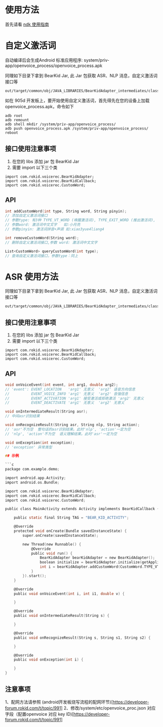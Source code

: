 # 使用方法

首先请看 [ndk 使用指南](https://developer-forum.rokid.com/t/topic/97)

# 自定义激活词

自动编译后会生成Android 标准应用程序: system/priv-app/openvoice_process/openvoice_process.apk

同理如下⽬录下拿到 BearKid Jar, 此 Jar 包获取 ASR、NLP 消息，自定义激活词接口等
```
out/target/common/obj/JAVA_LIBRARIES/BearKidAdapter_intermediates/classes.jar
```

如在 905d 开发板上，要开始使用自定义激活词，首先得先在您的设备上加载openvoice_process.apk，命令如下
```
adb root
adb remount
adb shell mkdir /system/priv-app/openvoice_process/
adb push openvoice_process.apk /system/priv-app/openvoice_process/
reboot
```
## 接口使用注意事项

1. 在您的 libs 添加 jar 包 BearKid Jar
2. 需要 import 以下三个类

```
import com.rokid.voicerec.BearKidAdapter;
import com.rokid.voicerec.BearKidCallback;
import com.rokid.voicerec.CustomWord;
```

## API

```c
int addCustomWord(int type, String word, String pinyin);
// 添加自定义激活词接口
// 参数type: 有3种 TYPE_VT_WORD (唤醒激活词), TYPE_EXIT_WORD (推出激活词), TYPE_HOT_WORD (热词激活词）
// 参数word: 激活词中文文字   如:小月亮
// 参数pinyin: 激活词拼音+声调 如:xiao3yue4liang4

int removeCustomWord(String word);
// 删除自定义激活词接口,参数 word: 激活词中文文字

List<CustomWord> queryCustomWord(int type);
// 查询自定义激活词接口，参数type：同上
```

# ASR 使用方法

同理如下⽬录下拿到 BearKid Jar, 此 Jar 包获取 ASR、NLP 消息，自定义激活词接口等
```
out/target/common/obj/JAVA_LIBRARIES/BearKidAdapter_intermediates/classes.jar
```
## 接口使用注意事项 
1. 在您的 libs 添加 jar 包 BearKid Jar
2. 需要 import 以下三个类

```
import com.rokid.voicerec.BearKidAdapter;
import com.rokid.voicerec.BearKidCallback;
import com.rokid.voicerec.CustomWord;
```

## API
```c
void onVoiceEvent(int event, int arg1, double arg2);
// 'event': EVENT_LOCATION   'arg1' 无意义  'arg2' 语音方向信息
//          EVENT_VOICE_INFO 'arg1' 无意义  'arg2' 音强信息
//          EVENT_ACTIVATION 'arg1' 接受激活或拒绝激活 'arg2' 无意义
//          EVENT_DEACTIVATE 'arg1' 无意义  'arg2' 无意义

void onIntermediateResult(String asr);
// 中间asr识别结果

void onRecognizeResult(String asr, String nlp, String action);
// 'asr'不为空  整句话的asr识别结果。此时'nlp', 'action'一定为空
// 'nlp', 'action'不为空  语义理解结果。此时'asr'一定为空

void onException(int exception);
// 'exception' 异常类型

## 示例

```c
package com.example.demo;

import android.app.Activity;
import android.os.Bundle;

import com.rokid.voicerec.BearKidAdapter;
import com.rokid.voicerec.BearKidCallback;
import com.rokid.voicerec.CustomWord;

public class MainActivity extends Activity implements BearKidCallback {

    public static final String TAG = "BEAR_KID_ACTIVITY";

    @Override
    protected void onCreate(Bundle savedInstanceState) {
        super.onCreate(savedInstanceState);

        new Thread(new Runnable() {
            @Override
            public void run() {
                BearKidAdapter bearKidAdapter = new BearKidAdapter();
                boolean initialize = bearKidAdapter.initialize(getApplicationContext(), "com.rokid.openvoice.VoiceService", MainActivity.this);
                int i = bearKidAdapter.addCustomWord(CustomWord.TYPE_VT_WORD, "小月亮", "xiao3yue4liang4");
            }
        }).start();
    }

    @Override
    public void onVoiceEvent(int i, int i1, double v) {

    }

    @Override
    public void onIntermediateResult(String s) {

    }

    @Override
    public void onRecognizeResult(String s, String s1, String s2) {

    }

    @Override
    public void onException(int i) {

    }
}

```
## 注意事项
1、配网方法请参照 (android开发板烧写流程的配网环节)[https://developer-forum.rokid.com/t/topic/991]
2、修改/system/etc/openvoice_proc.json 对应字段（配置openvoice 对应 key ID)[https://developer-forum.rokid.com/t/topic/991]

